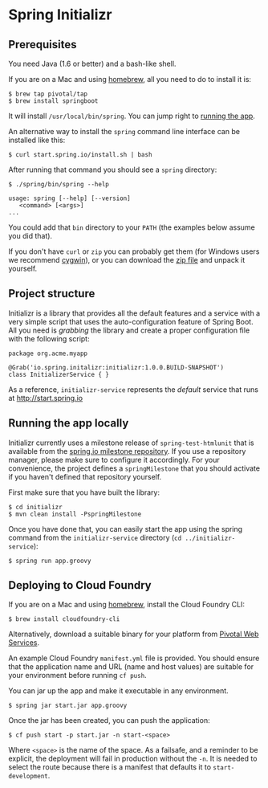 # Spring Initializr

## Prerequisites

You need Java (1.6 or better) and a bash-like shell.

If you are on a Mac and using [homebrew](http://brew.sh/), all you need to do to install it is:

    $ brew tap pivotal/tap
    $ brew install springboot

It will install `/usr/local/bin/spring`. You can jump right to [running the app](#running_the_app).

An alternative way to install the `spring` command line interface can be installed like this:

    $ curl start.spring.io/install.sh | bash

After running that command you should see a `spring` directory:

    $ ./spring/bin/spring --help

    usage: spring [--help] [--version]
       <command> [<args>]
    ...

You could add that `bin` directory to your `PATH` (the examples below
assume you did that).

If you don't have `curl` or `zip` you can probably get them (for
Windows users we recommend [cygwin](http://cygwin.org)), or you can
download the [zip file](http://start.spring.io/spring.zip) and unpack
it yourself.

## Project structure

Initializr is a library that provides all the default features and a service with a very simple script
that uses the auto-configuration feature of Spring Boot. All you need is _grabbing_ the library and
create a proper configuration file with the following script:

```
package org.acme.myapp

@Grab('io.spring.initalizr:initializr:1.0.0.BUILD-SNAPSHOT')
class InitializerService { }
```

As a reference, `initializr-service` represents the _default_ service that runs at http://start.spring.io

<a name="running_the_app"></a>
## Running the app locally

Initializr currently uses a milestone release of `spring-test-htmlunit` that is available from
the [spring.io milestone repository](http://repo.spring.io/milestone). If you use a repository
manager, please make sure to configure it accordingly. For your convenience, the project defines
a `springMilestone` that you should activate if you haven't defined that repository yourself.

First make sure that you have built the library:

    $ cd initializr
    $ mvn clean install -PspringMilestone

Once you have done that, you can easily start the app using the spring command from the `initializr-service`
directory (`cd ../initializr-service`):

    $ spring run app.groovy

## Deploying to Cloud Foundry

If you are on a Mac and using [homebrew](http://brew.sh/), install the Cloud Foundry CLI:

    $ brew install cloudfoundry-cli

Alternatively, download a suitable binary for your platform from [Pivotal Web Services](https://console.run.pivotal.io/tools).

An example Cloud Foundry `manifest.yml` file is provided. You should ensure that
the application name and URL (name and host values) are suitable for your environment
before running `cf push`.

You can jar up the app and make it executable in any environment.

    $ spring jar start.jar app.groovy

Once the jar has been created, you can push the application:

    $ cf push start -p start.jar -n start-<space>
    
Where `<space>` is the name of the space. As a failsafe, and a
reminder to be explicit, the deployment will fail in production
without the `-n`. It is needed to select the route because there is a
manifest that defaults it to `start-development`.